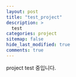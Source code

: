 ```yaml
---
layout: post
title: "test_project"
description: >
  test
categories: project
sitemap: false
hide_last_modified: true
comments: true
---
```


project test 중입니다.
